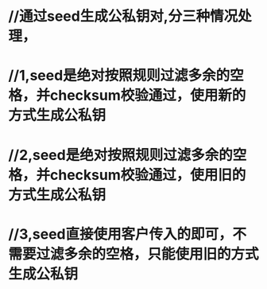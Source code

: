 
# //通过seed生成公私钥对,分三种情况处理，
# //1,seed是绝对按照规则过滤多余的空格，并checksum校验通过，使用新的方式生成公私钥
# //2,seed是绝对按照规则过滤多余的空格，并checksum校验通过，使用旧的方式生成公私钥
# //3,seed直接使用客户传入的即可，不需要过滤多余的空格，只能使用旧的方式生成公私钥